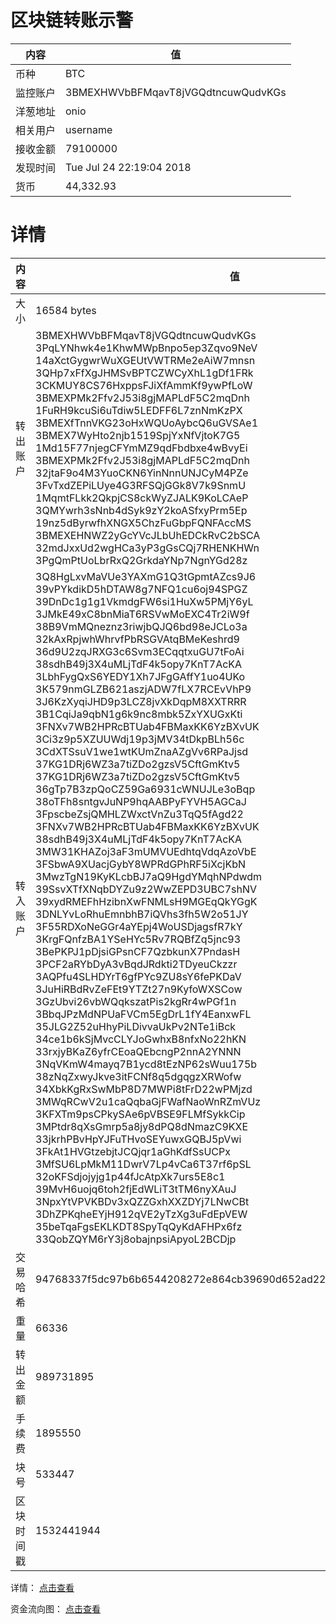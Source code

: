 ﻿# 区块链转账示警
|内容|值|
| ----- | ---- |
| 币种 | BTC |
|监控账户 | 3BMEXHWVbBFMqavT8jVGQdtncuwQudvKGs |
 |洋葱地址 | onio | 
 |相关用户 | username | 
|接收金额 | 79100000 |
|发现时间 |Tue Jul 24 22:19:04 2018|
|货币 |44,332.93 |


# 详情
|内容|值|
| ---  |  ----- |
|大小   | 16584 bytes |
|转出账户 |  3BMEXHWVbBFMqavT8jVGQdtncuwQudvKGs<br/>  3PqLYNhwk4e1KhwMWpBnpo5ep3Zqvo9NeV<br/>  14aXctGygwrWuXGEUtVWTRMe2eAiW7mnsn<br/>  3QHp7xFfXgJHMSvBPTCZWCyXhL1gDf1FRk<br/>  3CKMUY8CS76HxppsFJiXfAmmKf9ywPfLoW<br/>  3BMEXPMk2Ffv2J53i8gjMAPLdF5C2mqDnh<br/>  1FuRH9kcuSi6uTdiw5LEDFF6L7znNmKzPX<br/>  3BMEXfTnnVKG23oHxWQUoAybcQ6uGVSAe1<br/>  3BMEX7WyHto2njb1519SpjYxNfVjtoK7G5<br/>  1Md15F77njegCFYmMZ9qdFbdbxe4wBvyEi<br/>  3BMEXPMk2Ffv2J53i8gjMAPLdF5C2mqDnh<br/>  32jtaF9o4M3YuoCKN6YinNnnUNJCyM4PZe<br/>  3FvTxdZEPiLUye4G3RFSQjGGk8V7k9SnmU<br/>  1MqmtFLkk2QkpjCS8ckWyZJALK9KoLCAeP<br/>  3QMYwrh3sNnb4dSyk9zY2koASfxyPrm5Ep<br/>  19nz5dByrwfhXNGX5ChzFuGbpFQNFAccMS<br/>  3BMEXEHNWZ2yGcYVcJLbUhEDCkRvC2bSCA<br/>  32mdJxxUd2wgHCa3yP3gGsCQj7RHENKHWn<br/>  3PgQmPtUoLbrRxQ2GrkdaYNp7NgnYGd28z<br/>  |
|转入账户 |  3Q8HgLxvMaVUe3YAXmG1Q3tGpmtAZcs9J6<br/>  39vPYkdikD5hDTAW8g7NFQ1cu6oj94SPGZ<br/>  39DnDc1g1g1VkmdgFW6si1HuXw5PMjY6yL<br/>  3JMkE49xC8bnMiaT6RSVwMoEXC4Tr2iW9f<br/>  38B9VmMQneznz3riwjbQJQ6bd98eJCLo3a<br/>  32kAxRpjwhWhrvfPbRSGVAtqBMeKeshrd9<br/>  36d9U2zqJRXG3c6Svm3ECqqtxuGU7tFoAi<br/>  38sdhB49j3X4uMLjTdF4k5opy7KnT7AcKA<br/>  3LbhFygQxS6YEDY1Xh7JFgGAffY1uo4UKo<br/>  3K579nmGLZB621aszjADW7fLX7RCEvVhP9<br/>  3J6KzXyqiJHD9p3LCZ8jvXkDqpM8XXTRRR<br/>  3B1CqiJa9qbN1g6k9nc8mbk5ZxYXUGxKti<br/>  3FNXv7WB2HPRcBTUab4FBMaxKK6YzBXvUK<br/>  3Ci3z9p5XZUUWdj19p3jMV34tDkpBLh56c<br/>  3CdXTSsuV1we1wtKUmZnaAZgVv6RPaJjsd<br/>  37KG1DRj6WZ3a7tiZDo2gzsV5CftGmKtv5<br/>  37KG1DRj6WZ3a7tiZDo2gzsV5CftGmKtv5<br/>  36gTp7B3zpQoCZ59Ga6931cWNUJLe3oBqp<br/>  38oTFh8sntgvJuNP9hqAABPyFYVH5AGCaJ<br/>  3FpscbeZsjQMHLZWxctVnZu3TqQ5fAgd22<br/>  3FNXv7WB2HPRcBTUab4FBMaxKK6YzBXvUK<br/>  38sdhB49j3X4uMLjTdF4k5opy7KnT7AcKA<br/>  3MW31KHAZoj3aF3mUMVUEdhtqVdqAzoVbE<br/>  3FSbwA9XUacjGybY8WPRdGPhRF5iXcjKbN<br/>  3MwzTgN19KyKLcbBJ7aQ9HgdYMqhNPdwdm<br/>  39SsvXTfXNqbDYZu9z2WwZEPD3UBC7shNV<br/>  39xydRMEFhHzibnXwFNMLsH9MGEqQkYGgK<br/>  3DNLYvLoRhuEmnbhB7iQVhs3fh5W2o51JY<br/>  3F55RDXoNeGGr4aYEpj4WoUSDjagsfR7kY<br/>  3KrgFQnfzBA1YSeHYc5Rv7RQBfZq5jnc93<br/>  3BePKPJ1pDjsiGPsnCF7QzbkunX7PndasH<br/>  3PCF2aRYbDyA3vBqdJRdkti2TDyeuCkzzr<br/>  3AQPfu4SLHDYrT6gfPYc9ZU8sY6fePKDaV<br/>  3JuHiRBdRvZeFEt9YTZt27n9KyfoWXSCow<br/>  3GzUbvi26vbWQqkszatPis2kgRr4wPGf1n<br/>  3BbqJPzMdNPUaFVCm5EgDrL1fY4EanxwFL<br/>  35JLG2Z52uHhyPiLDivvaUkPv2NTe1iBck<br/>  34ce1b6kSjMvcCLYJoGwhxB8nfxNo22hKN<br/>  33rxjyBKaZ6yfrCEoaQEbcngP2nnA2YNNN<br/>  3NqVKmW4mayq7B1ycd8tEzNP62sWuu175b<br/>  38zNqZxwyJkve3itFCNf8q5dgqgzXRWofw<br/>  34XbkKgRxSwMbP8D7MWPi8tFrD22wPMjzd<br/>  3MWqRCwV2u1caQqbaGjFWafNaoWnRZmVUz<br/>  3KFXTm9psCPkySAe6pVBSE9FLMfSykkCip<br/>  3MPtdr8qXsGmrp5a8jy8dPQ8dNmazC9KXE<br/>  33jkrhPBvHpYJFuTHvoSEYuwxGQBJ5pVwi<br/>  3FkAt1HVGtzebjtJCQjqr1aGhKdfSsUCPx<br/>  3MfSU6LpMkM11DwrV7Lp4vCa6T37rf6pSL<br/>  32oKFSdjojyjg1p44fJcAtpXk7urs5E8c1<br/>  39MvH6uojq6toh2fjEdWLiT3tTM6nyXAuJ<br/>  3NpxYtVPVKBDv3xQZZGxhXXZDYj7LNwCBt<br/>  3DhZPKqheEYjH912qVE2yTzXg3uFdEpVEW<br/>  35beTqaFgsEKLKDT8SpyTqQyKdAFHPx6fz<br/>  33QobZQYM6rY3j8obajnpsiApyoL2BCDjp<br/>  |
|交易哈希 | 94768337f5dc97b6b6544208272e864cb39690d652ad2241fb5d744f61ba8ed1 |
|重量 | 66336 |
|转出金额 | 989731895 |
|手续费 | 1895550 |
|块号 |533447|
|区块时间戳 | 1532441944 |


详情： [点击查看]( https://blockchain.info/tx/94768337f5dc97b6b6544208272e864cb39690d652ad2241fb5d744f61ba8ed1)

资金流向图： [点击查看](https://blockchain.info/tree/362374035)